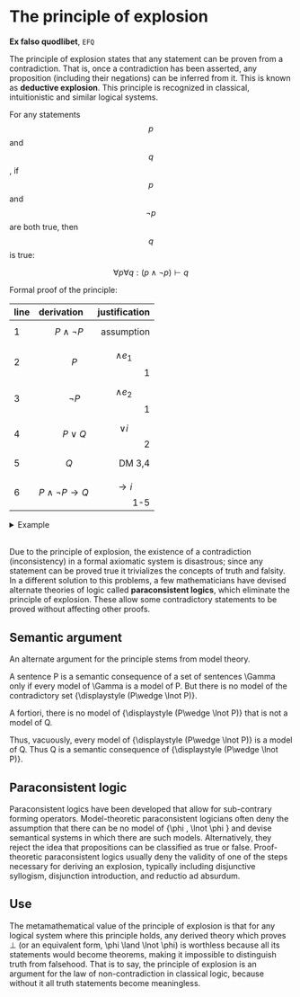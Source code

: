 # The principle of explosion

**Ex falso quodlibet**, `EFQ`

The principle of explosion states that any statement can be proven from a contradiction. That is, once a contradiction has been asserted, any proposition (including their negations) can be inferred from it. This is known as **deductive explosion**. This principle is recognized in classical, intuitionistic and similar logical systems.

For any statements $$p$$ and $$q$$, if $$p$$ and $$\lnot p$$ are both true, then $$q$$ is true:

$$\forall p \forall q : (p\land \lnot p) \vdash q$$

Formal proof of the principle:

| line | derivation              | justification     |
|:-----|:------------------------|------------------:|
| 1    | $$\quad P\land \neg P$$ | assumption        |
| 2    | $$\quad \quad P$$       | $${\land e_1}$$ 1 |
| 3    | $$\quad \quad \neg P$$  | $${\land e_2}$$ 1 |
| 4    | $$\quad \quad P\lor Q$$ | $${\lor i}$$  2   |
| 5    | $$\quad Q$$             | DM 3,4            |
| 6    | $$P\land \neg P \to Q$$ | $${\to i}$$  1-5  |



<details><summary>Example</summary><br>

For example, we can prove "_if all lemons are yellow and all lemons are not yellow, then unicorns exist_". Let $$P$$ stands for "_all lemons are yellow_" and $$Q$$ for "_unicorns exist_":    
$$P\land\neg P \vdash Q$$

We need to start from the assumption, $$P\land\neg P$$, and arrive to the conclusion, $$Q$$.

- From the assumption, $$P\land\neg P$$ i.e.    
  "_all lemons are yellow and not all lemons are yellow_" (line 1)
- we can infer, using and-elimination-right, that    
  "_all lemons are yellow_" (2)
- also, using and-elimination-left, that    
  "_not all lemons are yellow_" (3)
- From "_all lemons are yellow_" (2), we infer "_all lemons are yellow or unicorns exist_" (4) using or-intro ($$T\lor x$$ is still true for any $$x$$)
- From "_not all lemons are yellow_" (3) and "_all lemons are yellow or unicorns exist_" (4) we infer that "_unicorns exist_" (5), using disjunctive syllogism.
- Therefore, if all lemons are yellow and not all lemons are yellow, then unicorns exist.

</details><br>


Due to the principle of explosion, the existence of a contradiction (inconsistency) in a formal axiomatic system is disastrous; since any statement can be proved true it trivializes the concepts of truth and falsity. In a different solution to this problems, a few mathematicians have devised alternate theories of logic called **paraconsistent logics**, which eliminate the principle of explosion. These allow some contradictory statements to be proved without affecting other proofs.


## Semantic argument
An alternate argument for the principle stems from model theory.

A sentence P is a semantic consequence of a set of sentences \Gamma  only if every model of \Gamma is a model of P. But there is no model of the contradictory set {\displaystyle (P\wedge \lnot P)}. 

A fortiori, there is no model of {\displaystyle (P\wedge \lnot P)} that is not a model of Q.

Thus, vacuously, every model of {\displaystyle (P\wedge \lnot P)} is a model of Q. Thus Q is a semantic consequence of {\displaystyle (P\wedge \lnot P)}.


## Paraconsistent logic
Paraconsistent logics have been developed that allow for sub-contrary forming operators. Model-theoretic paraconsistent logicians often deny the assumption that there can be no model of \{\phi , \lnot \phi \} and devise semantical systems in which there are such models. Alternatively, they reject the idea that propositions can be classified as true or false. Proof-theoretic paraconsistent logics usually deny the validity of one of the steps necessary for deriving an explosion, typically including disjunctive syllogism, disjunction introduction, and reductio ad absurdum.


## Use
The metamathematical value of the principle of explosion is that for any logical system where this principle holds, any derived theory which proves ⊥ (or an equivalent form, \phi \land \lnot \phi) is worthless because all its statements would become theorems, making it impossible to distinguish truth from falsehood. That is to say, the principle of explosion is an argument for the law of non-contradiction in classical logic, because without it all truth statements become meaningless.

